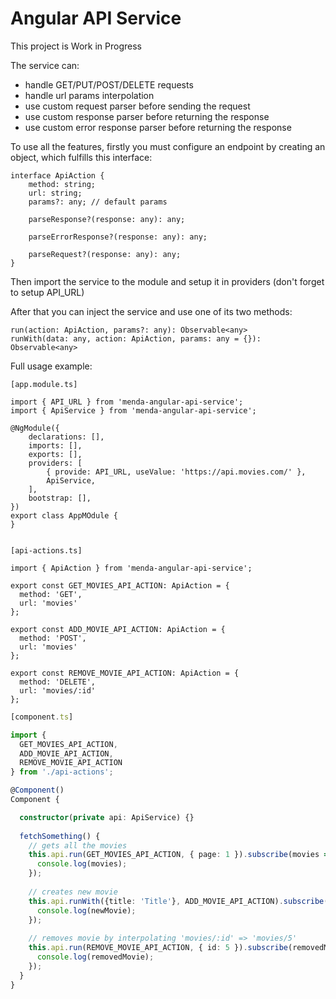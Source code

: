 # Angular API Service

This project is Work in Progress

The service can:

- handle GET/PUT/POST/DELETE requests
- handle url params interpolation
- use custom request parser before sending the request
- use custom response parser before returning the response
- use custom error response parser before returning the response

To use all the features, firstly you must configure an endpoint by creating an object, which fulfills this interface:

```
interface ApiAction {
    method: string;
    url: string;
    params?: any; // default params

    parseResponse?(response: any): any;

    parseErrorResponse?(response: any): any;

    parseRequest?(response: any): any;
}

```

Then import the service to the module and setup it in providers (don't forget to setup API_URL)

After that you can inject the service and use one of its two methods:
```
run(action: ApiAction, params?: any): Observable<any>
runWith(data: any, action: ApiAction, params: any = {}): Observable<any>
```

Full usage example:

```
[app.module.ts]

import { API_URL } from 'menda-angular-api-service';
import { ApiService } from 'menda-angular-api-service';

@NgModule({
    declarations: [],
    imports: [],
    exports: [],
    providers: [
        { provide: API_URL, useValue: 'https://api.movies.com/' },
        ApiService,
    ],
    bootstrap: [],
})
export class AppMOdule {
}


```


```
[api-actions.ts]

import { ApiAction } from 'menda-angular-api-service';

export const GET_MOVIES_API_ACTION: ApiAction = {
  method: 'GET',
  url: 'movies'
};

export const ADD_MOVIE_API_ACTION: ApiAction = {
  method: 'POST',
  url: 'movies'
};

export const REMOVE_MOVIE_API_ACTION: ApiAction = {
  method: 'DELETE',
  url: 'movies/:id'
};
```


```ts
[component.ts]

import {
  GET_MOVIES_API_ACTION,
  ADD_MOVIE_API_ACTION,
  REMOVE_MOVIE_API_ACTION
} from './api-actions';

@Component()
Component {

  constructor(private api: ApiService) {}
  
  fetchSomething() {
    // gets all the movies
    this.api.run(GET_MOVIES_API_ACTION, { page: 1 }).subscribe(movies => {
      console.log(movies);
    });
    
    // creates new movie
    this.api.runWith({title: 'Title'}, ADD_MOVIE_API_ACTION).subscribe(newMovie => {
      console.log(newMovie);
    });
    
    // removes movie by interpolating 'movies/:id' => 'movies/5'
    this.api.run(REMOVE_MOVIE_API_ACTION, { id: 5 }).subscribe(removedMovie => {
      console.log(removedMovie);
    });
  }
}
```
